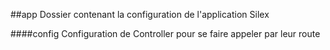 ##app 
    Dossier contenant la configuration de l'application Silex

####config
   Configuration de Controller pour se faire appeler par leur route

